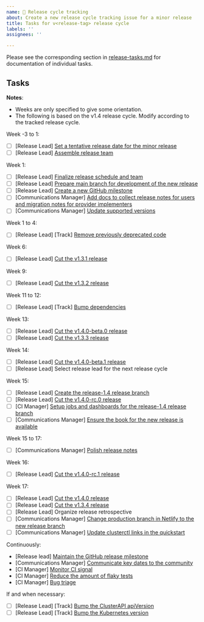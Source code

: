 ```yaml
---
name: 🚋 Release cycle tracking
about: Create a new release cycle tracking issue for a minor release
title: Tasks for v<release-tag> release cycle
labels: ''
assignees: ''

---
```


Please see the corresponding section in [release-tasks.md](https://github.com/sbueringer/cluster-api/blob/pr-release-tasks/docs/release/release-tasks.md) for documentation of individual tasks.  

## Tasks

**Notes**:
* Weeks are only specified to give some orientation.
* The following is based on the v1.4 release cycle. Modify according to the tracked release cycle.

Week -3 to 1:
* [ ] [Release Lead] [Set a tentative release date for the minor release](https://github.com/sbueringer/cluster-api/blob/pr-release-tasks/docs/release/release-tasks.md#set-a-tentative-release-date-for-the-minor-release)
* [ ] [Release Lead] [Assemble release team](https://github.com/sbueringer/cluster-api/blob/pr-release-tasks/docs/release/release-tasks.md#assemble-release-team)

Week 1:
* [ ] [Release Lead] [Finalize release schedule and team](https://github.com/sbueringer/cluster-api/blob/pr-release-tasks/docs/release/release-tasks.md#finalize-release-schedule-and-team)
* [ ] [Release Lead] [Prepare main branch for development of the new release](https://github.com/sbueringer/cluster-api/blob/pr-release-tasks/docs/release/release-tasks.md#prepare-main-branch-for-development-of-the-new-release)
* [ ] [Release Lead] [Create a new GitHub milestone](https://github.com/sbueringer/cluster-api/blob/pr-release-tasks/docs/release/release-tasks.md#create-a-new-github-milestone)
* [ ] [Communications Manager] [Add docs to collect release notes for users and migration notes for provider implementers](https://github.com/sbueringer/cluster-api/blob/pr-release-tasks/docs/release/release-tasks.md#add-docs-to-collect-release-notes-for-users-and-migration-notes-for-provider-implementers)
* [ ] [Communications Manager] [Update supported versions](https://github.com/sbueringer/cluster-api/blob/pr-release-tasks/docs/release/release-tasks.md#update-supported-versions)

Week 1 to 4:
* [ ] [Release Lead] [Track] [Remove previously deprecated code](https://github.com/sbueringer/cluster-api/blob/pr-release-tasks/docs/release/release-tasks.md#track-remove-previously-deprecated-code)

Week 6:
* [ ] [Release Lead] [Cut the v1.3.1 release](https://github.com/sbueringer/cluster-api/blob/pr-release-tasks/docs/release/release-tasks.md#repeatedly-cut-a-release)

Week 9:
* [ ] [Release Lead] [Cut the v1.3.2 release](https://github.com/sbueringer/cluster-api/blob/pr-release-tasks/docs/release/release-tasks.md#repeatedly-cut-a-release)

Week 11 to 12:
* [ ] [Release Lead] [Track] [Bump dependencies](https://github.com/sbueringer/cluster-api/blob/pr-release-tasks/docs/release/release-tasks.md#track-bump-dependencies)

Week 13:
* [ ] [Release Lead] [Cut the v1.4.0-beta.0 release](https://github.com/sbueringer/cluster-api/blob/pr-release-tasks/docs/release/release-tasks.md#repeatedly-cut-a-release)
* [ ] [Release Lead] [Cut the v1.3.3 release](https://github.com/sbueringer/cluster-api/blob/pr-release-tasks/docs/release/release-tasks.md#repeatedly-cut-a-release)

Week 14:
* [ ] [Release Lead] [Cut the v1.4.0-beta.1 release](https://github.com/sbueringer/cluster-api/blob/pr-release-tasks/docs/release/release-tasks.md#repeatedly-cut-a-release)
* [ ] [Release Lead] Select release lead for the next release cycle

Week 15:
* [ ] [Release Lead] [Create the release-1.4 release branch](https://github.com/sbueringer/cluster-api/blob/pr-release-tasks/docs/release/release-tasks.md#create-a-release-branch)
* [ ] [Release Lead] [Cut the v1.4.0-rc.0 release](https://github.com/sbueringer/cluster-api/blob/pr-release-tasks/docs/release/release-tasks.md#repeatedly-cut-a-release)
* [ ] [CI Manager] [Setup jobs and dashboards for the release-1.4 release branch](https://github.com/sbueringer/cluster-api/blob/pr-release-tasks/docs/release/release-tasks.md#setup-jobs-and-dashboards-for-a-new-release-branch)
* [ ] [Communications Manager] [Ensure the book for the new release is available](https://github.com/sbueringer/cluster-api/blob/pr-release-tasks/docs/release/release-tasks.md#ensure-the-book-for-the-new-release-is-available)

Week 15 to 17:
* [ ] [Communications Manager] [Polish release notes](https://github.com/sbueringer/cluster-api/blob/pr-release-tasks/docs/release/release-tasks.md#polish-release-notes)

Week 16:
* [ ] [Release Lead] [Cut the v1.4.0-rc.1 release](https://github.com/sbueringer/cluster-api/blob/pr-release-tasks/docs/release/release-tasks.md#repeatedly-cut-a-release)

Week 17:
* [ ] [Release Lead] [Cut the v1.4.0 release](https://github.com/sbueringer/cluster-api/blob/pr-release-tasks/docs/release/release-tasks.md#repeatedly-cut-a-release)
* [ ] [Release Lead] [Cut the v1.3.4 release](https://github.com/sbueringer/cluster-api/blob/pr-release-tasks/docs/release/release-tasks.md#repeatedly-cut-a-release)
* [ ] [Release Lead] Organize release retrospective
* [ ] [Communications Manager] [Change production branch in Netlify to the new release branch](https://github.com/sbueringer/cluster-api/blob/pr-release-tasks/docs/release/release-tasks.md#change-production-branch-in-netlify-to-the-new-release-branch)
* [ ] [Communications Manager] [Update clusterctl links in the quickstart](https://github.com/sbueringer/cluster-api/blob/pr-release-tasks/docs/release/release-tasks.md#update-clusterctl-links-in-the-quickstart)

Continuously:
* [Release lead] [Maintain the GitHub release milestone](https://github.com/sbueringer/cluster-api/blob/pr-release-tasks/docs/release/release-tasks.md#continuously-maintain-the-github-release-milestone)
* [Communications Manager] [Communicate key dates to the community](https://github.com/sbueringer/cluster-api/blob/pr-release-tasks/docs/release/release-tasks.md#continuously-communicate-key-dates-to-the-community)
* [CI Manager] [Monitor CI signal](https://github.com/sbueringer/cluster-api/blob/pr-release-tasks/docs/release/release-tasks.md#continuously-monitor-ci-signal)
* [CI Manager] [Reduce the amount of flaky tests](https://github.com/sbueringer/cluster-api/blob/pr-release-tasks/docs/release/release-tasks.md#continuously-reduce-the-amount-of-flaky-tests)
* [CI Manager] [Bug triage](https://github.com/sbueringer/cluster-api/blob/pr-release-tasks/docs/release/release-tasks.md#continuously-bug-triage)

If and when necessary:
* [ ] [Release Lead] [Track] [Bump the ClusterAPI apiVersion](https://github.com/sbueringer/cluster-api/blob/pr-release-tasks/docs/release/release-tasks.md#optional-track-bump-the-clusterapi-apiversion)
* [ ] [Release Lead] [Track] [Bump the Kubernetes version](https://github.com/sbueringer/cluster-api/blob/pr-release-tasks/docs/release/release-tasks.md#optional-track-bump-the-kubernetes-version)
